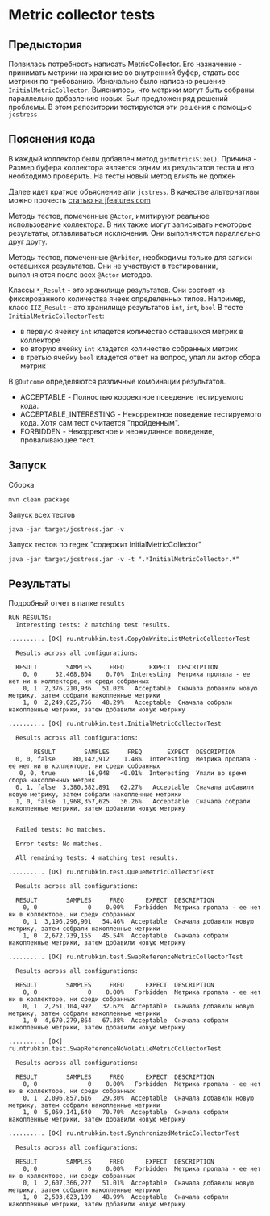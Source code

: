 # Metric collector tests

## Предыстория
Появилась потребность написать MetricCollector.
Его назначение - принимать метрики на хранение во внутренний буфер, отдать все метрики по требованию.
Изначально было написано решение `InitialMetricCollector`.
Выяснилось, что метрики могут быть собраны параллельно добавлению новых.
Был предложен ряд решений проблемы.
В этом репозитории тестируются эти решения с помощью `jcstress`

## Пояснения кода
В каждый коллектор были добавлен метод `getMetricsSize()`.
Причина - Размер буфера коллектора является одним из результатов теста и его необходимо проверить.
На тесты новый метод влиять не должен

Далее идет краткое объяснение апи `jcstress`.
В качестве альтернативы можно прочесть [статью на jfeatures.com](https://jfeatures.com/blog/jcstress)

Методы тестов, помеченные `@Actor`, имитируют реальное использование коллектора.
В них также могут записывать некоторые результаты, отлавливаться исключения.
Они выполняются параллельно друг другу.

Методы тестов, помеченные `@Arbiter`, необходимы только для записи оставшихся результатов.
Они не участвуют в тестировании, выполняются после всех `@Actor` методов.

Классы `*_Result` - это хранилище результатов.
Они состоят из фиксированного количества ячеек определенных типов.
Например, класс `IIZ_Result` - это хранилище результатов `int`, `int`, `bool`
В тесте `InitialMetricCollectorTest`:
- в первую ячейку `int` кладется количество оставшихся метрик в коллекторе
- во вторую ячейку `int` кладется количество собранных метрик
- в третью ячейку `bool` кладется ответ на вопрос, упал ли актор сбора метрик

В `@Outcome` определяются различные комбинации результатов.
- ACCEPTABLE - Полностью корректное поведение тестируемого кода.
- ACCEPTABLE_INTERESTING - Некорректное поведение тестируемого кода. Хотя сам тест считается "пройденным".
- FORBIDDEN - Некорректное и неожиданное поведение, проваливающее тест.

## Запуск
Сборка
```shell
mvn clean package
```

Запуск всех тестов
```shell
java -jar target/jcstress.jar -v 
```

Запуск тестов по regex "содержит InitialMetricCollector"
```shell
java -jar target/jcstress.jar -v -t ".*InitialMetricCollector.*" 
```

## Результаты
Подробный отчет в папке `results`
```
RUN RESULTS:
  Interesting tests: 2 matching test results.

.......... [OK] ru.ntrubkin.test.CopyOnWriteListMetricCollectorTest

  Results across all configurations:

  RESULT        SAMPLES     FREQ       EXPECT  DESCRIPTION
    0, 0     32,468,804    0.70%  Interesting  Метрика пропала - ее нет ни в коллекторе, ни среди собранных
    0, 1  2,376,210,936   51.02%   Acceptable  Сначала добавили новую метрику, затем собрали накопленные метрики
    1, 0  2,249,025,756   48.29%   Acceptable  Сначала собрали накопленные метрики, затем добавили новую метрику

.......... [OK] ru.ntrubkin.test.InitialMetricCollectorTest

  Results across all configurations:

       RESULT        SAMPLES     FREQ       EXPECT  DESCRIPTION
  0, 0, false     80,142,912    1.48%  Interesting  Метрика пропала - ее нет ни в коллекторе, ни среди собранных
   0, 0, true         16,948   <0.01%  Interesting  Упали во время сбора накопленных метрик
  0, 1, false  3,380,382,891   62.27%   Acceptable  Сначала добавили новую метрику, затем собрали накопленные метрики
  1, 0, false  1,968,357,625   36.26%   Acceptable  Сначала собрали накопленные метрики, затем добавили новую метрику


  Failed tests: No matches.

  Error tests: No matches.

  All remaining tests: 4 matching test results.

.......... [OK] ru.ntrubkin.test.QueueMetricCollectorTest

  Results across all configurations:

  RESULT        SAMPLES     FREQ      EXPECT  DESCRIPTION
    0, 0              0    0.00%   Forbidden  Метрика пропала - ее нет ни в коллекторе, ни среди собранных
    0, 1  3,196,296,901   54.46%  Acceptable  Сначала добавили новую метрику, затем собрали накопленные метрики
    1, 0  2,672,739,155   45.54%  Acceptable  Сначала собрали накопленные метрики, затем добавили новую метрику

.......... [OK] ru.ntrubkin.test.SwapReferenceMetricCollectorTest

  Results across all configurations:

  RESULT        SAMPLES     FREQ      EXPECT  DESCRIPTION
    0, 0              0    0.00%   Forbidden  Метрика пропала - ее нет ни в коллекторе, ни среди собранных
    0, 1  2,261,104,992   32.62%  Acceptable  Сначала добавили новую метрику, затем собрали накопленные метрики
    1, 0  4,670,279,864   67.38%  Acceptable  Сначала собрали накопленные метрики, затем добавили новую метрику

.......... [OK] ru.ntrubkin.test.SwapReferenceNoVolatileMetricCollectorTest

  Results across all configurations:

  RESULT        SAMPLES     FREQ      EXPECT  DESCRIPTION
    0, 0              0    0.00%   Forbidden  Метрика пропала - ее нет ни в коллекторе, ни среди собранных
    0, 1  2,096,857,616   29.30%  Acceptable  Сначала добавили новую метрику, затем собрали накопленные метрики
    1, 0  5,059,141,640   70.70%  Acceptable  Сначала собрали накопленные метрики, затем добавили новую метрику

.......... [OK] ru.ntrubkin.test.SynchronizedMetricCollectorTest

  Results across all configurations:

  RESULT        SAMPLES     FREQ      EXPECT  DESCRIPTION
    0, 0              0    0.00%   Forbidden  Метрика пропала - ее нет ни в коллекторе, ни среди собранных
    0, 1  2,607,366,227   51.01%  Acceptable  Сначала добавили новую метрику, затем собрали накопленные метрики
    1, 0  2,503,623,109   48.99%  Acceptable  Сначала собрали накопленные метрики, затем добавили новую метрику
```
